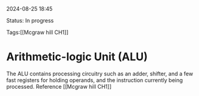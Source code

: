 
2024-08-25 18:45

Status: In progress

Tags:[[Mcgraw hill CH1]]

# Arithmetic-logic Unit (ALU)


The ALU contains processing circuitry such as an adder, shifter, and a few fast registers for holding operands, and the instruction currently being processed. Reference [[Mcgraw hill CH1]]